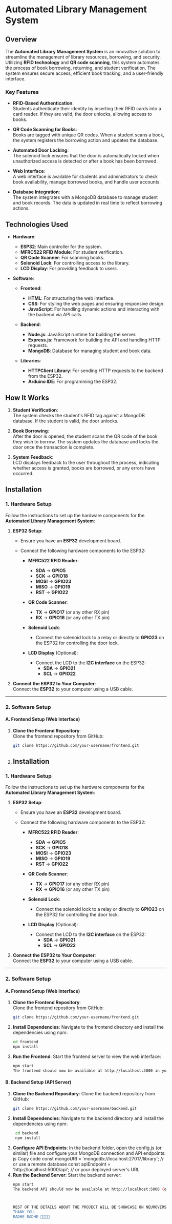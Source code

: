 # Automated Library Management System

## Overview

The **Automated Library Management System** is an innovative solution to streamline the management of library resources, borrowing, and security. Utilizing **RFID technology** and **QR code scanning**, this system automates the process of book borrowing, returning, and student verification. The system ensures secure access, efficient book tracking, and a user-friendly interface.

### Key Features

- **RFID-Based Authentication**:  
  Students authenticate their identity by inserting their RFID cards into a card reader. If they are valid, the door unlocks, allowing access to books.

- **QR Code Scanning for Books**:  
  Books are tagged with unique QR codes. When a student scans a book, the system registers the borrowing action and updates the database.

- **Automated Door Locking**:  
  The solenoid lock ensures that the door is automatically locked when unauthorized access is detected or after a book has been borrowed.

- **Web Interface**:  
  A web interface is available for students and administrators to check book availability, manage borrowed books, and handle user accounts.

- **Database Integration**:  
  The system integrates with a MongoDB database to manage student and book records. The data is updated in real time to reflect borrowing actions.

## Technologies Used

- **Hardware**:  
  - **ESP32**: Main controller for the system.  
  - **MFRC522 RFID Module**: For student verification.  
  - **QR Code Scanner**: For scanning books.  
  - **Solenoid Lock**: For controlling access to the library.  
  - **LCD Display**: For providing feedback to users.

- **Software**:  
  - **Frontend**:  
    - **HTML**: For structuring the web interface.  
    - **CSS**: For styling the web pages and ensuring responsive design.  
    - **JavaScript**: For handling dynamic actions and interacting with the backend via API calls.
  
  - **Backend**:  
    - **Node.js**: JavaScript runtime for building the server.  
    - **Express.js**: Framework for building the API and handling HTTP requests.  
    - **MongoDB**: Database for managing student and book data.

  - **Libraries**:  
    - **HTTPClient Library**: For sending HTTP requests to the backend from the ESP32.  
    - **Arduino IDE**: For programming the ESP32.

## How It Works

1. **Student Verification**:  
   The system checks the student's RFID tag against a MongoDB database. If the student is valid, the door unlocks.

2. **Book Borrowing**:  
   After the door is opened, the student scans the QR code of the book they wish to borrow. The system updates the database and locks the door once the transaction is complete.

3. **System Feedback**:  
   LCD displays feedback to the user throughout the process, indicating whether access is granted, books are borrowed, or any errors have occurred.

## Installation

### 1. Hardware Setup

Follow the instructions to set up the hardware components for the **Automated Library Management System**:

1. **ESP32 Setup**:  
   - Ensure you have an **ESP32** development board.
   - Connect the following hardware components to the ESP32:

     - **MFRC522 RFID Reader**:
       - **SDA** → **GPIO5**
       - **SCK** → **GPIO18**
       - **MOSI** → **GPIO23**
       - **MISO** → **GPIO19**
       - **RST** → **GPIO22**

     - **QR Code Scanner**:
       - **TX** → **GPIO17** (or any other RX pin)
       - **RX** → **GPIO16** (or any other TX pin)
     
     - **Solenoid Lock**:
       - Connect the solenoid lock to a relay or directly to **GPIO23** on the ESP32 for controlling the door lock.
     
     - **LCD Display** (Optional):
       - Connect the LCD to the **I2C interface** on the ESP32:
         - **SDA** → **GPIO21**
         - **SCL** → **GPIO22**

2. **Connect the ESP32 to Your Computer**:  
   Connect the **ESP32** to your computer using a USB cable.

---

### 2. Software Setup

#### A. Frontend Setup (Web Interface)

1. **Clone the Frontend Repository**:  
   Clone the frontend repository from GitHub:
   ```bash
   git clone https://github.com/your-username/frontend.git
2.  ## Installation

### 1. Hardware Setup

Follow the instructions to set up the hardware components for the **Automated Library Management System**:

1. **ESP32 Setup**:  
   - Ensure you have an **ESP32** development board.
   - Connect the following hardware components to the ESP32:

     - **MFRC522 RFID Reader**:
       - **SDA** → **GPIO5**
       - **SCK** → **GPIO18**
       - **MOSI** → **GPIO23**
       - **MISO** → **GPIO19**
       - **RST** → **GPIO22**

     - **QR Code Scanner**:
       - **TX** → **GPIO17** (or any other RX pin)
       - **RX** → **GPIO16** (or any other TX pin)
     
     - **Solenoid Lock**:
       - Connect the solenoid lock to a relay or directly to **GPIO23** on the ESP32 for controlling the door lock.
     
     - **LCD Display** (Optional):
       - Connect the LCD to the **I2C interface** on the ESP32:
         - **SDA** → **GPIO21**
         - **SCL** → **GPIO22**

2. **Connect the ESP32 to Your Computer**:  
   Connect the **ESP32** to your computer using a USB cable.

---

### 2. Software Setup

#### A. Frontend Setup (Web Interface)

1. **Clone the Frontend Repository**:  
   Clone the frontend repository from GitHub:
   ```bash
   git clone https://github.com/your-username/frontend.git
2. **Install Dependencies**:
    Navigate to the frontend directory and install the dependencies using npm:
    ```bash
    cd frontend
    npm install
3. **Run the Frontend**:
    Start the frontend server to view the web interface:
    ```bash
    npm start
    The frontend should now be available at http://localhost:3000 in your browser.

#### B. Backend Setup (API Server)
1. **Clone the Backend Repository**:
    Clone the backend repository from GitHub:
   ```bash
   git clone https://github.com/your-username/backend.git
2. **Install Dependencies**:
    Navigate to the backend directory and install the dependencies using npm:
   ```bash
    cd backend
    npm install
3. **Configure API Endpoints**:
In the backend folder, open the config.js (or similar) file and configure your MongoDB connection and API endpoints:
    js
    Copy code
    const mongoURI = 'mongodb://localhost:27017/library'; // or use a remote database
    const apiEndpoint = 'http://localhost:5000/api'; // or your deployed server's URL
4. **Run the Backend Server**:
    Start the backend server:
    ```bash
    npm start
    The backend API should now be available at http://localhost:5000 (or the configured URL).



    REST OF THE DETAILS ABOUT THE PROJECT WILL BE SHOWCASE ON NEUROVERSE - NEUROSPARKS'S OWN WEBSITE(COMMING SOON.........).
    THANK YOU.
    RADHE RADHE 🙏🙏🙏🙏
